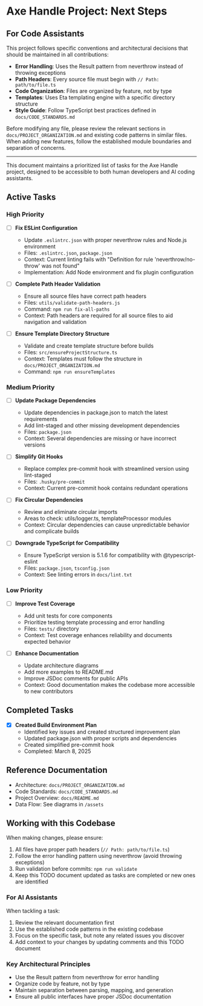 # Axe Handle Project: Next Steps

## For Code Assistants

This project follows specific conventions and architectural decisions that should be maintained in all contributions:

- **Error Handling**: Uses the Result pattern from neverthrow instead of throwing exceptions
- **Path Headers**: Every source file must begin with `// Path: path/to/file.ts`
- **Code Organization**: Files are organized by feature, not by type
- **Templates**: Uses Eta templating engine with a specific directory structure
- **Style Guide**: Follow TypeScript best practices defined in `docs/CODE_STANDARDS.md`

Before modifying any file, please review the relevant sections in `docs/PROJECT_ORGANIZATION.md` and existing code patterns in similar files. When adding new features, follow the established module boundaries and separation of concerns.

---

This document maintains a prioritized list of tasks for the Axe Handle project, designed to be accessible to both human developers and AI coding assistants.

## Active Tasks

### High Priority
- [ ] **Fix ESLint Configuration**
  - Update `.eslintrc.json` with proper neverthrow rules and Node.js environment
  - Files: `.eslintrc.json`, `package.json`
  - Context: Current linting fails with "Definition for rule 'neverthrow/no-throw' was not found"
  - Implementation: Add Node environment and fix plugin configuration

- [ ] **Complete Path Header Validation**
  - Ensure all source files have correct path headers
  - Files: `utils/validate-path-headers.js`
  - Command: `npm run fix-all-paths`
  - Context: Path headers are required for all source files to aid navigation and validation

- [ ] **Ensure Template Directory Structure**
  - Validate and create template structure before builds
  - Files: `src/ensureProjectStructure.ts`
  - Context: Templates must follow the structure in `docs/PROJECT_ORGANIZATION.md`
  - Command: `npm run ensureTemplates`

### Medium Priority
- [ ] **Update Package Dependencies**
  - Update dependencies in package.json to match the latest requirements
  - Add lint-staged and other missing development dependencies
  - Files: `package.json`
  - Context: Several dependencies are missing or have incorrect versions

- [ ] **Simplify Git Hooks**
  - Replace complex pre-commit hook with streamlined version using lint-staged
  - Files: `.husky/pre-commit`
  - Context: Current pre-commit hook contains redundant operations

- [ ] **Fix Circular Dependencies**
  - Review and eliminate circular imports
  - Areas to check: utils/logger.ts, templateProcessor modules
  - Context: Circular dependencies can cause unpredictable behavior and complicate builds

- [ ] **Downgrade TypeScript for Compatibility**
  - Ensure TypeScript version is 5.1.6 for compatibility with @typescript-eslint
  - Files: `package.json`, `tsconfig.json`
  - Context: See linting errors in `docs/lint.txt`

### Low Priority
- [ ] **Improve Test Coverage**
  - Add unit tests for core components
  - Prioritize testing template processing and error handling
  - Files: `tests/` directory
  - Context: Test coverage enhances reliability and documents expected behavior

- [ ] **Enhance Documentation**
  - Update architecture diagrams
  - Add more examples to README.md
  - Improve JSDoc comments for public APIs
  - Context: Good documentation makes the codebase more accessible to new contributors

## Completed Tasks
- [x] **Created Build Environment Plan**
  - Identified key issues and created structured improvement plan
  - Updated package.json with proper scripts and dependencies
  - Created simplified pre-commit hook
  - Completed: March 8, 2025

## Reference Documentation
- Architecture: `docs/PROJECT_ORGANIZATION.md`
- Code Standards: `docs/CODE_STANDARDS.md`
- Project Overview: `docs/README.md`
- Data Flow: See diagrams in `/assets`

## Working with this Codebase
When making changes, please ensure:
1. All files have proper path headers (`// Path: path/to/file.ts`)
2. Follow the error handling pattern using neverthrow (avoid throwing exceptions)
3. Run validation before commits: `npm run validate`
4. Keep this TODO document updated as tasks are completed or new ones are identified

### For AI Assistants
When tackling a task:
1. Review the relevant documentation first
2. Use the established code patterns in the existing codebase
3. Focus on the specific task, but note any related issues you discover
4. Add context to your changes by updating comments and this TODO document

### Key Architectural Principles
- Use the Result pattern from neverthrow for error handling
- Organize code by feature, not by type
- Maintain separation between parsing, mapping, and generation
- Ensure all public interfaces have proper JSDoc documentation